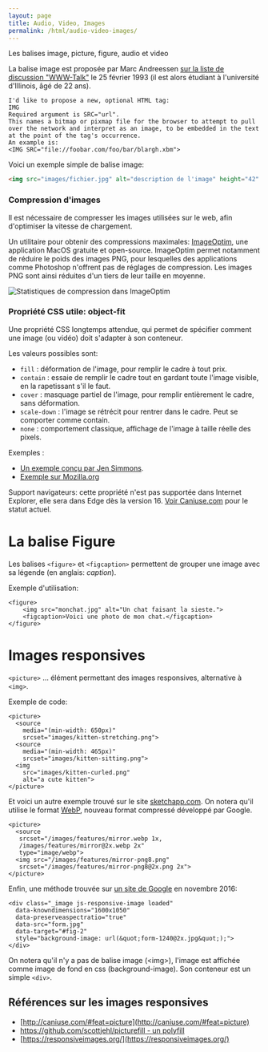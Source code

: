 ```yaml
---
layout: page
title: Audio, Video, Images
permalink: /html/audio-video-images/
---
```


Les balises image, picture, figure, audio et video

La balise image est proposée par Marc Andreessen [sur la liste de discussion "WWW-Talk"](http://1997.webhistory.org/www.lists/www-talk.1993q1/0182.html) le 25 février 1993 (il est alors étudiant à l'université d'Illinois, âgé de 22 ans).

```
I'd like to propose a new, optional HTML tag:
IMG
Required argument is SRC="url". 
This names a bitmap or pixmap file for the browser to attempt to pull
over the network and interpret as an image, to be embedded in the text
at the point of the tag's occurrence.
An example is:
<IMG SRC="file://foobar.com/foo/bar/blargh.xbm"> 
```

Voici un exemple simple de balise image:

```html
<img src="images/fichier.jpg" alt="description de l'image" height="42" width="42">
```

### Compression d'images

Il est nécessaire de compresser les images utilisées sur le web, afin d'optimiser la vitesse de chargement.

Un utilitaire pour obtenir des compressions maximales: [ImageOptim](https://imageoptim.com/fr), une application MacOS gratuite et open-source. ImageOptim permet notamment de réduire le poids des images PNG, pour lesquelles des applications comme Photoshop n'offrent pas de réglages de compression. Les images PNG sont ainsi réduites d'un tiers de leur taille en moyenne.

![Statistiques de compression dans ImageOptim](/cours-html/img/ImageOptim-stats.png)

### Propriété CSS utile: object-fit

Une propriété CSS longtemps attendue, qui permet de spécifier comment une image (ou vidéo) doit s'adapter à son conteneur. 

Les valeurs possibles sont: 

* `fill` : déformation de l'image, pour remplir le cadre à tout prix.
* `contain` : essaie de remplir le cadre tout en gardant toute l'image visible, en la rapetissant s'il le faut.
* `cover` : masquage partiel de l'image, pour remplir entièrement le cadre, sans déformation.
* `scale-down` : l'image se rétrécit pour rentrer dans le cadre. Peut se comporter comme contain.
* `none` : comportement classique, affichage de l'image à taille réelle des pixels.

Exemples : 

* [Un exemple conçu par Jen Simmons](http://labs.jensimmons.com/2016/examples/grace-hopper-page.html).
* [Exemple sur Mozilla.org](https://developer.mozilla.org/en-US/docs/Web/CSS/object-fit)

Support navigateurs: cette propriété n'est pas supportée dans Internet Explorer, elle sera dans Edge dès la version 16. [Voir Caniuse.com](http://caniuse.com/#search=object-fit) pour le statut actuel.


La balise Figure
===

Les balises `<figure>` et `<figcaption>` permettent de grouper une image avec sa légende (en anglais: *caption*).

Exemple d'utilisation:

~~~
<figure>
    <img src="monchat.jpg" alt="Un chat faisant la sieste.">
    <figcaption>Voici une photo de mon chat.</figcaption>
</figure>
~~~

Images responsives
===

`<picture>` ... élément permettant des images responsives, alternative à `<img>`.

Exemple de code:

~~~
<picture>
  <source 
    media="(min-width: 650px)"
    srcset="images/kitten-stretching.png">
  <source 
    media="(min-width: 465px)"
    srcset="images/kitten-sitting.png">
  <img 
    src="images/kitten-curled.png" 
    alt="a cute kitten">
</picture>
~~~

Et voici un autre exemple trouvé sur le site [sketchapp.com](https://www.sketchapp.com/features/). On notera qu'il utilise le format [WebP](https://fr.wikipedia.org/wiki/WebP), nouveau format compressé développé par Google.

~~~
<picture>
  <source 
   srcset="/images/features/mirror.webp 1x,
   /images/features/mirror@2x.webp 2x" 
   type="image/webp">
  <img src="/images/features/mirror-png8.png" 
   srcset="/images/features/mirror-png8@2x.png 2x">
</picture>
~~~

Enfin, une méthode trouvée sur [un site de Google](https://design.google.com/articles/introducing-pixate-and-form-1-3/) en novembre 2016: 

~~~
<div class="_image js-responsive-image loaded" 
  data-knowndimensions="1600x1050" 
  data-preserveaspectratio="true" 
  data-src="form.jpg" 
  data-target="#fig-2" 
  style="background-image: url(&quot;form-1240@2x.jpg&quot;);">
</div>
~~~

On notera qu'il n'y a pas de balise image (&lt;img&gt;), l'image est affichée comme image de fond en css (background-image). Son conteneur est un simple `<div>`.

## Références sur les images responsives

- [http://caniuse.com/#feat=picture](http://caniuse.com/#feat=picture)
- [https://github.com/scottjehl/picturefill - un polyfill]()
- [https://responsiveimages.org/](https://responsiveimages.org/)
